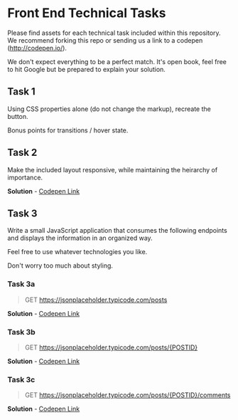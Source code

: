 # Front End Technical Tasks

Please find assets for each technical task included within this repository. We recommend forking this repo or sending us a link to a codepen (http://codepen.io/).

We don't expect everything to be a perfect match. It's open book, feel free to hit Google but be prepared to explain your solution.

## Task 1

Using CSS properties alone (do not change the markup), recreate the button.

Bonus points for transitions / hover state.

## Task 2

Make the included layout responsive, while maintaining the heirarchy of importance.

**Solution** - [Codepen Link](https://codepen.io/joshharrington/pen/YezNvY)

## Task 3

Write a small JavaScript application that consumes the following endpoints and displays the information in an organized way.

Feel free to use whatever technologies you like.

Don't worry too much about styling.

### Task 3a
>GET https://jsonplaceholder.typicode.com/posts  

**Solution** - [Codepen Link](https://codepen.io/joshharrington/pen/paoPVK)

### Task 3b
>GET https://jsonplaceholder.typicode.com/posts/{POSTID}  

**Solution** - [Codepen Link](https://codepen.io/joshharrington/pen/rJNGqP)

### Task 3c
>GET https://jsonplaceholder.typicode.com/posts/{POSTID}/comments  

**Solution** - [Codepen Link](https://codepen.io/joshharrington/pen/qxBjjq)
